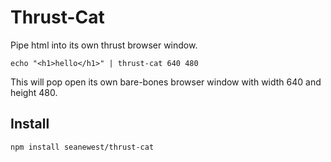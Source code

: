 # Thrust-Cat

Pipe html into its own thrust browser window.

```
echo "<h1>hello</h1>" | thrust-cat 640 480
```

This will pop open its own bare-bones browser window with width 640 and height 480.


## Install

```
npm install seanewest/thrust-cat
```
